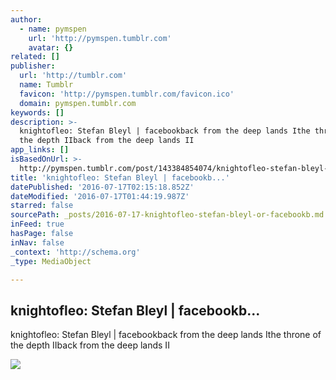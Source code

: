 ```yaml
---
author:
  - name: pymspen
    url: 'http://pymspen.tumblr.com'
    avatar: {}
related: []
publisher:
  url: 'http://tumblr.com'
  name: Tumblr
  favicon: 'http://pymspen.tumblr.com/favicon.ico'
  domain: pymspen.tumblr.com
keywords: []
description: >-
  knightofleo: Stefan Bleyl | facebookback from the deep lands Ithe throne of
  the depth IIback from the deep lands II
app_links: []
isBasedOnUrl: >-
  http://pymspen.tumblr.com/post/143384854074/knightofleo-stefan-bleyl-facebook-back-from
title: 'knightofleo: Stefan Bleyl | facebookb...'
datePublished: '2016-07-17T02:15:18.852Z'
dateModified: '2016-07-17T01:44:19.987Z'
starred: false
sourcePath: _posts/2016-07-17-knightofleo-stefan-bleyl-or-facebookb.md
inFeed: true
hasPage: false
inNav: false
_context: 'http://schema.org'
_type: MediaObject

---
```

<article style=""><h1>knightofleo: Stefan Bleyl | facebookb...</h1><p>knightofleo: Stefan Bleyl | facebookback from the deep lands Ithe throne of the depth IIback from the deep lands II</p><img src="http://67.media.tumblr.com/485b0ae2ef2bf1361fde87bbb1bb6113/tumblr_o677ixiVzW1tjrwu3o2_1280.jpg" /></article>
